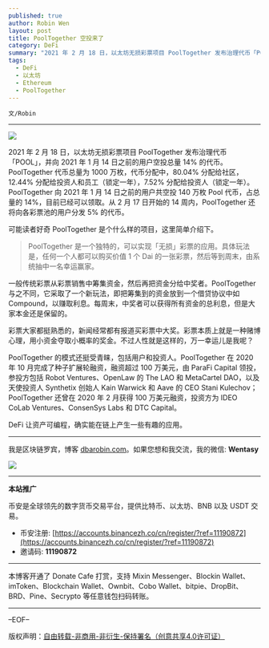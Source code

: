 ```yaml
---
published: true
author: Robin Wen
layout: post
title: PoolTogether 空投来了
category: DeFi
summary: "2021 年 2 月 18 日，以太坊无损彩票项目 PoolTogether 发布治理代币「POOL」，并向 2021 年 1 月 14 日之前的用户空投总量 14% 的代币。PoolTogether 代币总量为 1000 万枚，代币分配中，80.04% 分配给社区，12.44% 分配给投资人和员工（锁定一年），7.52% 分配给投资人（锁定一年）。PoolTogether 向 2021 年 1 月 14 日之前的用户共空投 140 万枚 Pool 代币，占总量的 14%，目前已经可以领取。从 2 月 17 日开始的 14 周内，PoolTogether 还将向各彩票池的用户分发 5% 的代币。DeFi 让资产可编程，确实能在链上产生一些有趣的应用。"
tags:
  - DeFi
  - 以太坊
  - Ethereum
  - PoolTogether
---
```


`文/Robin`

***

![](https://cdn.dbarobin.com/8uuc8wv.png)

2021 年 2 月 18 日，以太坊无损彩票项目 PoolTogether 发布治理代币「POOL」，并向 2021 年 1 月 14 日之前的用户空投总量 14% 的代币。PoolTogether 代币总量为 1000 万枚，代币分配中，80.04% 分配给社区，12.44% 分配给投资人和员工（锁定一年），7.52% 分配给投资人（锁定一年）。PoolTogether 向 2021 年 1 月 14 日之前的用户共空投 140 万枚 Pool 代币，占总量的 14%，目前已经可以领取。从 2 月 17 日开始的 14 周内，PoolTogether 还将向各彩票池的用户分发 5% 的代币。

可能读者好奇 PoolTogether 是个什么样的项目，这里简单介绍下。

> PoolTogether 是一个独特的，可以实现「无损」彩票的应用。具体玩法是，任何一个人都可以购买价值 1 个 Dai 的一张彩票，然后等到周末，由系统抽中一名幸运赢家。

一般传统彩票从彩票销售中筹集资金，然后再把资金分给中奖者。PoolTogether 与之不同，它采取了一个新玩法，即把筹集到的资金放到一个借贷协议中如 Compound，以赚取利息。每周末，中奖者可以获得所有资金的总利息，但是大家本金还是保留的。

彩票大家都挺熟悉的，新闻经常都有报道买彩票中大奖。彩票本质上就是一种赌博心理，用小资金夺取小概率的奖金。不过人性就是这样的，万一幸运儿是我呢？

PoolTogether 的模式还挺受青睐，包括用户和投资人。PoolTogether 在 2020 年 10 月完成了种子扩展轮融资，融资超过 100 万美元，由 ParaFi Capital 领投，参投方包括 Robot Ventures、OpenLaw 的 The LAO 和 MetaCartel DAO，以及天使投资人 Synthetix 创始人 Kain Warwick 和 Aave 的 CEO Stani Kulechov；PoolTogether 还曾在 2020 年 2 月获得 100 万美元融资，投资方为 IDEO CoLab Ventures、ConsenSys Labs 和 DTC Capital。

DeFi 让资产可编程，确实能在链上产生一些有趣的应用。

***

我是区块链罗宾，博客 [dbarobin.com](https://dbarobin.com/)。如果您想和我交流，我的微信: **Wentasy**

![](https://cdn.dbarobin.com/v4yywe2.png)

***

**本站推广**

币安是全球领先的数字货币交易平台，提供比特币、以太坊、BNB 以及 USDT 交易。

* 币安注册: [https://accounts.binancezh.co/cn/register/?ref=11190872](https://accounts.binancezh.co/cn/register/?ref=11190872)
* 邀请码: **11190872**

***

本博客开通了 Donate Cafe 打赏，支持 Mixin Messenger、Blockin Wallet、imToken、Blockchain Wallet、Ownbit、Cobo Wallet、bitpie、DropBit、BRD、Pine、Secrypto 等任意钱包扫码转账。

<center>
    <div class="--donate-button"
         data-button-id="f8b9df0d-af9a-460d-8258-d3f435445075"
    ></div>
</center>

***

–EOF–

版权声明：[自由转载-非商用-非衍生-保持署名（创意共享4.0许可证）](http://creativecommons.org/licenses/by-nc-nd/4.0/deed.zh)